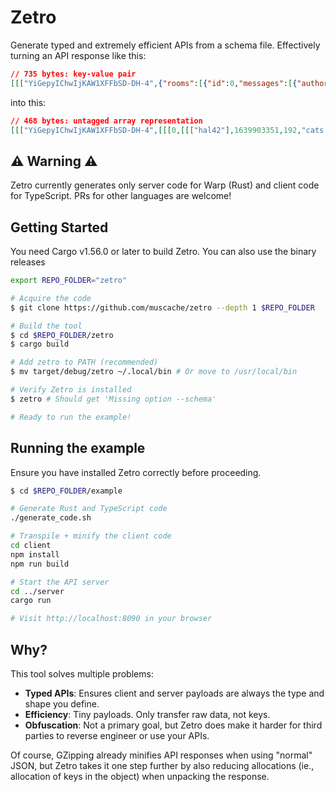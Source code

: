# Zetro

Generate typed and extremely efficient APIs from a schema file. Effectively turning an API response like this:

```json
// 735 bytes: key-value pair
[[["YiGepyIChwIjKAW1XFFbSD-DH-4",{"rooms":[{"id":0,"messages":[{"author":{"username":"hal42"},"date":1639903136,"id":192,"text":"cats are fun!"},{"author":{"username":"droopydifferential"},"date":1639898582,"id":23489,"text":"perhaps, but have you tried solving differential equations?"}],"name":"Furry cats","status":0},{"id":1,"messages":[{"author":{"username":"mitoch0ndria"},"date":1639904622,"id":3489,"text":"...so I told them to watch 3b1b..."},{"author":{"username":"droopydifferential"},"date":1639907197,"id":1290,"text":"that is indeed quite entertaining to hear."},{"author":{"username":"mitoch0ndria"},"date":1639907197,"id":2390,"text":"[mitoch0ndria left the room]"}],"name":"Differential calculus","status":0}]}]],null]
```

into this:

```json
// 468 bytes: untagged array representation
[[["YiGepyIChwIjKAW1XFFbSD-DH-4",[[[0,[[["hal42"],1639903351,192,"cats are fun!"],[["droopydifferential"],1639898797,23489,"perhaps, but have you tried solving differential equations?"]],"Furry cats",0],[1,[[["mitoch0ndria"],1639904837,3489,"...so I told them to watch 3b1b..."],[["droopydifferential"],1639907412,1290,"that is indeed quite entertaining to hear."],[["mitoch0ndria"],1639907412,2390,"[mitoch0ndria left the room]"]],"Differential calculus",0]]]]],null]
```

## ⚠️ Warning ⚠️

Zetro currently generates only server code for Warp (Rust) and client code for TypeScript.
PRs for other languages are welcome!

## Getting Started

You need Cargo v1.56.0 or later to build Zetro. You can also use the binary releases

```bash
export REPO_FOLDER="zetro"

# Acquire the code
$ git clone https://github.com/muscache/zetro --depth 1 $REPO_FOLDER

# Build the tool
$ cd $REPO_FOLDER/zetro
$ cargo build

# Add zetro to PATH (recommended)
$ mv target/debug/zetro ~/.local/bin # Or move to /usr/local/bin

# Verify Zetro is installed
$ zetro # Should get 'Missing option --schema'

# Ready to run the example!
```

## Running the example

Ensure you have installed Zetro correctly before proceeding.

```bash
$ cd $REPO_FOLDER/example

# Generate Rust and TypeScript code
./generate_code.sh

# Transpile + minify the client code
cd client
npm install
npm run build

# Start the API server
cd ../server
cargo run

# Visit http://localhost:8090 in your browser
```

## Why?

This tool solves multiple problems:

- **Typed APIs**: Ensures client and server payloads are always the type and shape you define.
- **Efficiency**: Tiny payloads. Only transfer raw data, not keys.
- **Obfuscation**: Not a primary goal, but Zetro does make it harder for third parties to reverse engineer or use your APIs.

Of course, GZipping already minifies API responses when using "normal" JSON, but Zetro takes it one step further by also
reducing allocations (ie., allocation of keys in the object) when unpacking the response.
